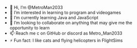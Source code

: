 - 👋 Hi, I’m @MetroMan2033
- 👀 I’m interested in learning to program and videogames    
- 🌱 I’m currently learning Java and JavaScript
- 💞️ I’m looking to collaborate on anything that may give me the opportunity to learn   
- 📫 Reach me c on GitHub or discord as Metro_Man2033  
- ⚡ Fun fact: I like cats and flying helicopters in FlightSims

<!---
MetroMan2033/MetroMan2033 is a ✨ special ✨ repository because its `README.md` (this file) appears on your GitHub profile.
You can click the Preview link to take a look at your changes.
--->
